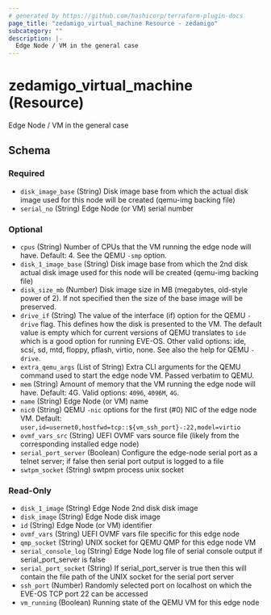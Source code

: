 ```yaml
---
# generated by https://github.com/hashicorp/terraform-plugin-docs
page_title: "zedamigo_virtual_machine Resource - zedamigo"
subcategory: ""
description: |-
  Edge Node / VM in the general case
---
```


# zedamigo_virtual_machine (Resource)

Edge Node / VM in the general case



<!-- schema generated by tfplugindocs -->
## Schema

### Required

- `disk_image_base` (String) Disk image base from which the actual disk image used for this node will be created (qemu-img backing file)
- `serial_no` (String) Edge Node (or VM) serial number

### Optional

- `cpus` (String) Number of CPUs that the VM running the edge node will have. Default: 4. See the QEMU `-smp` option.
- `disk_1_image_base` (String) Disk image base from which the 2nd disk actual disk image used for this node will be created (qemu-img backing file)
- `disk_size_mb` (Number) Disk image size in MB (megabytes, old-style power of 2). If not specified then the size of the base image will be preserved.
- `drive_if` (String) The value of the interface (if) option for the QEMU `-drive` flag. This defines how the disk is presented to the VM. The default value is empty which for current versions of QEMU translates to `ide` which is a good option for running EVE-OS. Other valid options: ide, scsi, sd, mtd, floppy, pflash, virtio, none. See also the help for QEMU `-drive`.
- `extra_qemu_args` (List of String) Extra CLI arguments for the QEMU command used to start the edge node VM. Passed verbatim to QEMU.
- `mem` (String) Amount of memory that the VM running the edge node will have. Default: 4G. Valid options: `4096`, `4096M`, `4G`.
- `name` (String) Edge Node (or VM) name
- `nic0` (String) QEMU `-nic` options for the first (#0) NIC of the edge node VM. Default: `user,id=usernet0,hostfwd=tcp::${vm_ssh_port}-:22,model=virtio`
- `ovmf_vars_src` (String) UEFI OVMF vars source file (likely from the corresponding installed edge node)
- `serial_port_server` (Boolean) Configure the edge-node serial port as a telnet server; if false then serial port output is logged to a file
- `swtpm_socket` (String) swtpm process unix socket

### Read-Only

- `disk_1_image` (String) Edge Node 2nd disk disk image
- `disk_image` (String) Edge Node disk image
- `id` (String) Edge Node (or VM) identifier
- `ovmf_vars` (String) UEFI OVMF vars file specific for this edge node
- `qmp_socket` (String) UNIX socket for QEMU QMP for this edge node VM
- `serial_console_log` (String) Edge Node log file of serial console output if serial_port_server is false
- `serial_port_socket` (String) If serial_port_server is true then this will contain the file path of the UNIX socket for the serial port server
- `ssh_port` (Number) Randomly selected port on localhost on which the EVE-OS TCP port 22 can be accessed
- `vm_running` (Boolean) Running state of the QEMU VM for this edge node

